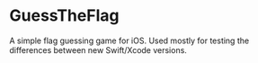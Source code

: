 # GuessTheFlag
A simple flag guessing game for iOS. Used mostly for testing the differences between new Swift/Xcode versions.
